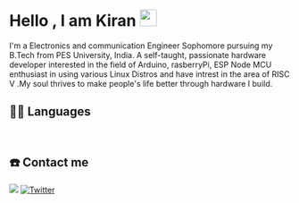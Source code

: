 # Hello , I am Kiran <img src="https://raw.githubusercontent.com/iampavangandhi/iampavangandhi/master/gifs/Hi.gif" width="30px">

I'm a Electronics and communication Engineer Sophomore pursuing my B.Tech from PES University, India. A self-taught, passionate hardware developer interested in the field of Arduino, rasberryPi, ESP Node MCU enthusiast in using various Linux Distros and have intrest in the area of RISC V .My soul thrives  to make people's life better through hardware I build.
## 👨‍💻 Languages

<a href=""><img alt="" src="https://img.shields.io/badge/Python-3776AB?style=for-the-badge&logo=python&logoColor=white" /></a>
<a href=""><img alt="" src="https://img.shields.io/badge/C-00599C?style=for-the-badge&logo=c&logoColor=white" /></a>
<a href=""><img alt="" src="	https://img.shields.io/badge/Pop!_OS-48B9C7?style=for-the-badge&logo=Pop!_OS&logoColor=white" /></a>
<a href=""><img alt="" src="https://img.shields.io/badge/Arduino_IDE-00979D?style=for-the-badge&logo=arduino&logoColor=white" /></a>




## ☎️ Contact me

<a href = "https://www.linkedin.com/in/kiran-reddy-105a92203/" ><img src="https://img.shields.io/badge/LinkedIn-0077B5?style=for-the-badge&logo=linkedin&logoColor=white"/></a>
<a href = "https://twitter.com/kiranreddy2003?s=09" ><img alt="Twitter" src="https://img.shields.io/badge/twitter-%231DA1F2.svg?&style=for-the-badge&logo=Twitter&logoColor=white"/> </a>




